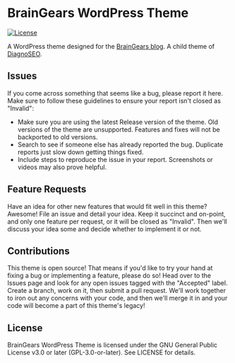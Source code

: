 # BrainGears WordPress Theme
[![License](https://img.shields.io/github/license/Drakmyth/wp-braingears)](https://github.com/Drakmyth/wp-braingears/blob/master/LICENSE.md)

A WordPress theme designed for the [BrainGears blog](https://drakmyth.com). A child theme of [DiagnoSEO](https://diagnoseo.com/seo-friendly-wordpress-theme/).

Issues
--------------------
If you come across something that seems like a bug, please report it here. Make sure to follow these guidelines to ensure your report isn't closed as "Invalid":

* Make sure you are using the latest Release version of the theme. Old versions of the theme are unsupported. Features and fixes will not be backported to old versions.
* Search to see if someone else has already reported the bug. Duplicate reports just slow down getting things fixed.
* Include steps to reproduce the issue in your report. Screenshots or videos may also prove helpful.

Feature Requests
----------------
Have an idea for other new features that would fit well in this theme? Awesome! File an issue and detail your idea. Keep it succinct and on-point, and only one feature per request, or it will be closed as "Invalid". Then we'll discuss your idea some and decide whether to implement it or not.

Contributions
-------------
This theme is open source! That means if you'd like to try your hand at fixing a bug or implementing a feature, please do so! Head over to the Issues page and look for any open issues tagged with the "Accepted" label. Create a branch, work on it, then submit a pull request. We'll work together to iron out any concerns with your code, and then we'll merge it in and your code will become a part of this theme's legacy!

License
-------
BrainGears WordPress Theme is licensed under the GNU General Public License v3.0 or later (GPL-3.0-or-later). See LICENSE for details.